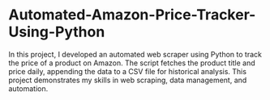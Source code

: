 # Automated-Amazon-Price-Tracker-Using-Python
In this project, I developed an automated web scraper using Python to track the price of a product on Amazon. The script fetches the product title and price daily, appending the data to a CSV file for historical analysis. This project demonstrates my skills in web scraping, data management, and automation.
